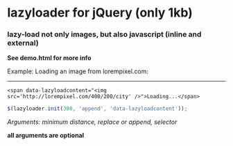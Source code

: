 lazyloader for jQuery (only 1kb)
==========

### lazy-load not only images, but also javascript (inline and external)

**See demo.html for more info**

Example: Loading an image from lorempixel.com:
***

```
<span data-lazyloadcontent="<img src='http://lorempixel.com/400/200/city' />">Loading...</span>
```

```javascript
$(lazyloader.init(300, 'append', 'data-lazyloadcontent'));
```

*Arguments:
minimum distance,
replace or append,
selector*

**all arguments are optional**



